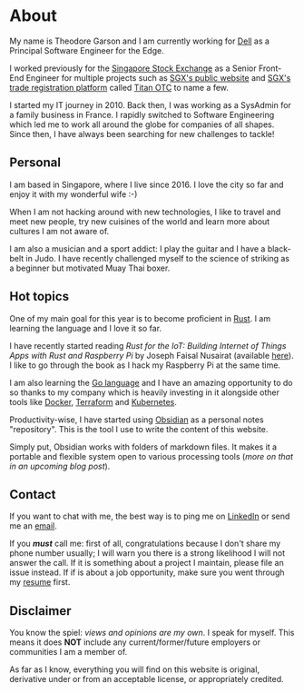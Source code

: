 # About

My name is Theodore Garson and I am currently working for [Dell](https://www.dellemc.com/en-sg/index.htm) as a Principal Software Engineer for the Edge.

I worked previously for the [Singapore Stock Exchange](https://www.sgx.com) as a Senior Front-End Engineer for multiple projects such as [SGX's public website](https://www.sgx.com) and [SGX's trade registration platform](https://api2.sgx.com/sites/default/files/2018-05/Titan%20OTC%20Factsheet.pdf) called [Titan OTC](https://titanotc.sgx.com/) to name a few.

I started my IT journey in 2010. Back then, I was working as a SysAdmin for a family business in France. I rapidly switched to Software Engineering which led me to work all around the globe for companies of all shapes. Since then, I have always been searching for new challenges to tackle!

## Personal

I am based in Singapore, where I live since 2016. I love the city so far and enjoy it with my wonderful wife :-)

When I am not hacking around with new technologies, I like to travel and meet new people, try new cuisines of the world and learn more about cultures I am not aware of.

I am also a musician and a sport addict: I play the guitar and I have a black-belt in Judo. I have recently challenged myself to the science of striking as a beginner but motivated Muay Thai boxer.

## Hot topics

One of my main goal for this year is to become proficient in [Rust](https://www.rust-lang.org/). I am learning the language and I love it so far.

I have recently started reading _Rust for the IoT: Building Internet of Things Apps with Rust and Raspberry Pi_ by Joseph Faisal Nusairat (available [here](https://www.apress.com/gp/book/9781484258590)). I like to go through the book as I hack my Raspberry Pi at the same time.

I am also learning the [Go language](https://golang.org/) and I have an amazing opportunity to do so thanks to my company which is heavily investing in it alongside other tools like [Docker](https://www.docker.com/), [Terraform](https://www.terraform.io/) and [Kubernetes](https://kubernetes.io/).

Productivity-wise, I have started using [Obsidian](https://obsidian.md/) as a personal notes "repository". This is the tool I use to write the content of this website.

Simply put, Obsidian works with folders of markdown files. It makes it a portable and flexible system open to various processing tools (_more on that in an upcoming blog post_).

## Contact

If you want to chat with me, the best way is to ping me on [LinkedIn](https://www.linkedin.com/in/theodoregarsoncorbeaux/) or send me an [email](mailto:theodore.corbeaux@gmail.com).

If you **_must_** call me: first of all, congratulations because I don't share my phone number usually; I will warn you there is a strong likelihood I will not answer the call. If it is something about a project I maintain, please file an issue instead. If if is about a job opportunity, make sure you went through my [resume](./Theodore_GARSON.pdf) first.

## Disclaimer

You know the spiel: _views and opinions are my own_. I speak for myself. This means it does **NOT** include any current/former/future employers or communities I am a member of.

As far as I know, everything you will find on this website is original, derivative under or from an acceptable license, or appropriately credited.
